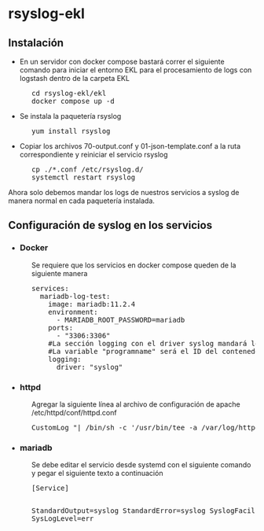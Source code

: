 # rsyslog-ekl
<h2>Instalación</h2>
<ul>
  <li>
    En un servidor con docker compose bastará correr el siguiente comando para iniciar el entorno EKL para el procesamiento de logs con logstash dentro de la carpeta EKL
    <ul>
<pre>
cd rsyslog-ekl/ekl
docker compose up -d
</pre>
    </ul>
  </li>

  <li>
    Se instala la paquetería rsyslog
    <ul>
<pre>
yum install rsyslog
</pre>
    </ul>
  </li>

  <li>
    Copiar los archivos 70-output.conf y 01-json-template.conf a la ruta correspondiente y reiniciar el servicio rsyslog
    <ul>
<pre>
cp ./*.conf /etc/rsyslog.d/
systemctl restart rsyslog
</pre>
    </ul>
  </li>
</ul>
Ahora solo debemos mandar los logs de nuestros servicios a syslog de manera normal en cada paquetería instalada.

<h2>Configuración de syslog en los servicios</h2>
<ul>
  <li>
    <h3>Docker</h3>
    <ul>Se requiere que los servicios en docker compose queden de la siguiente manera
<pre>
services:
  mariadb-log-test:
    image: mariadb:11.2.4
    environment:
      - MARIADB_ROOT_PASSWORD=mariadb
    ports:
      - "3306:3306"
    #La sección logging con el driver syslog mandará los logs del contenedor al syslog del sistema previamente configurado.
    #La variable "programname" será el ID del contenedor de Docker
    logging:
      driver: "syslog"
</pre>
    </ul> 
  </li>

  <li>
    <h3>httpd</h3>
    <ul>Agregar la siguiente línea al archivo de configuración de apache /etc/httpd/conf/httpd.conf
<pre>
CustomLog "| /bin/sh -c '/usr/bin/tee -a /var/log/httpd/access_log | /usr/bin/logger -thttpd_access_log'" combined
</pre>
    </ul> 
  </li>


  <li>
    <h3>mariadb</h3>
    <ul>Se debe editar el servicio desde systemd con el siguiente comando y pegar el siguiente texto a continuación
<pre>
[Service]

StandardOutput=syslog
StandardError=syslog
SyslogFacility=daemon
SysLogLevel=err
</pre>
    </ul> 
  </li>
</ul>
